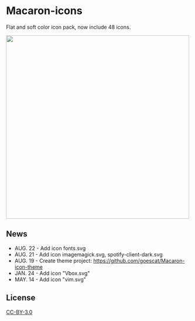 # Macaron-icons
Flat and soft color icon pack, now include 48 icons.

<img src="https://github.com/goescat/Macaron-icons/blob/master/macaronicon.png" width="500">

## News
* AUG. 22 - Add icon fonts.svg 
* AUG. 21 - Add icon imagemagick.svg, spotify-client-dark.svg
* AUG. 19 - Create theme project:
https://github.com/goescat/Macaron-icon-theme
* JAN. 24 - Add icon "Vbox.svg"
* MAY. 14 - Add icon "vim.svg"

## License
[CC-BY-3.0](https://creativecommons.org/licenses/by/3.0/)
